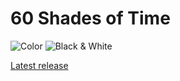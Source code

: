 # 60 Shades of Time

![Color](https://raw.githubusercontent.com/dstosik/60-shades-of-time/master/appstore/color.gif)
![Black & White](https://raw.githubusercontent.com/dstosik/60-shades-of-time/master/appstore/bw.gif)

[Latest release](https://github.com/dstosik/60-shades-of-time/releases/latest) 

